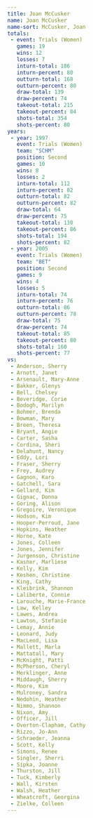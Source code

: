 ```yaml
---
title: Joan McCusker
name: Joan McCusker
name-sort: McCusker, Joan
totals:
 - event: Trials (Women)
   games: 19
   wins: 12
   losses: 7
   inturn-total: 186
   inturn-percent: 80
   outturn-total: 168
   outturn-percent: 80
   draw-total: 139
   draw-percent: 74
   takeout-total: 215
   takeout-percent: 84
   shots-total: 354
   shots-percent: 80
years:
 - year: 1997
   event: Trials (Women)
   team: "SCHM"
   position: Second
   games: 10
   wins: 8
   losses: 2
   inturn-total: 112
   inturn-percent: 82
   outturn-total: 82
   outturn-percent: 82
   draw-total: 64
   draw-percent: 75
   takeout-total: 130
   takeout-percent: 86
   shots-total: 194
   shots-percent: 82
 - year: 2005
   event: Trials (Women)
   team: "BET"
   position: Second
   games: 9
   wins: 4
   losses: 5
   inturn-total: 74
   inturn-percent: 76
   outturn-total: 86
   outturn-percent: 78
   draw-total: 75
   draw-percent: 74
   takeout-total: 85
   takeout-percent: 80
   shots-total: 160
   shots-percent: 77
vs:
 - Anderson, Sherry
 - Arnott, Janet
 - Arsenault, Mary-Anne
 - Bakker, Glenys
 - Bell, Chelsey
 - Beveridge, Corie
 - Bodogh, Marilyn
 - Bohmer, Brenda
 - Bowman, Mary
 - Breen, Theresa
 - Bryant, Angie
 - Carter, Sasha
 - Cordina, Sheri
 - Delahunt, Nancy
 - Eddy, Lori
 - Fraser, Sherry
 - Frey, Audrey
 - Gagnon, Karo
 - Gatchell, Sara
 - Gellard, Kim
 - Gignac, Donna
 - Goring, Alison
 - Gregoire, Veronique
 - Hodson, Kim
 - Hooper-Perroud, Jane
 - Hopkins, Heather
 - Horne, Kate
 - Jones, Colleen
 - Jones, Jennifer
 - Jurgenson, Christine
 - Kasner, Marliese
 - Kelly, Kim
 - Keshen, Christine
 - King, Cathy
 - Kleibrink, Shannon
 - Laliberte, Connie
 - Larouche, Marie-France
 - Law, Kelley
 - Lawes, Andrea
 - Lawton, Stefanie
 - Lemay, Annie
 - Leonard, Judy
 - MacLeod, Lisa
 - Mallett, Marla
 - Mattatall, Mary
 - McKnight, Patti
 - McPherson, Cheryl
 - Merklinger, Anne
 - Middaugh, Sherry
 - Moore, Kim
 - Mulroney, Sandra
 - Nedohin, Heather
 - Nimmo, Shannon
 - Nixon, Amy
 - Officer, Jill
 - Overton-Clapham, Cathy
 - Rizzo, Jo-Ann
 - Schraeder, Jeanna
 - Scott, Kelly
 - Simons, Renee
 - Singler, Sherri
 - Sipka, Joanne
 - Thurston, Jill
 - Tuck, Kimberly
 - Wall, Kirsten
 - Walsh, Heather
 - Wheatcroft, Georgina
 - Zielke, Colleen
---
```

